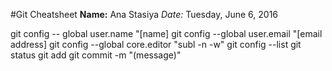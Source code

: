 #Git Cheatsheet
**Name:** Ana Stasiya
*Date:* Tuesday, June 6, 2016

git config -- global user.name "[name]
git config --global user.email "[email address]
git config --global core.editor "subl -n -w"
git config --list
git status
git add
git commit -m "(message)"

